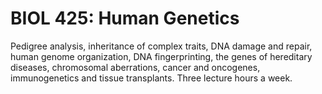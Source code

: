 # BIOL 425: Human Genetics

Pedigree analysis, inheritance of complex traits, DNA damage and repair, human genome organization, DNA fingerprinting, the genes of hereditary diseases, chromosomal aberrations, cancer and oncogenes, immunogenetics and tissue transplants. Three lecture hours a week.